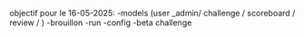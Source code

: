 objectif pour le 16-05-2025:
-models (user _admin/ challenge / scoreboard / review / )
-brouillon
-run
-config
-beta challenge

